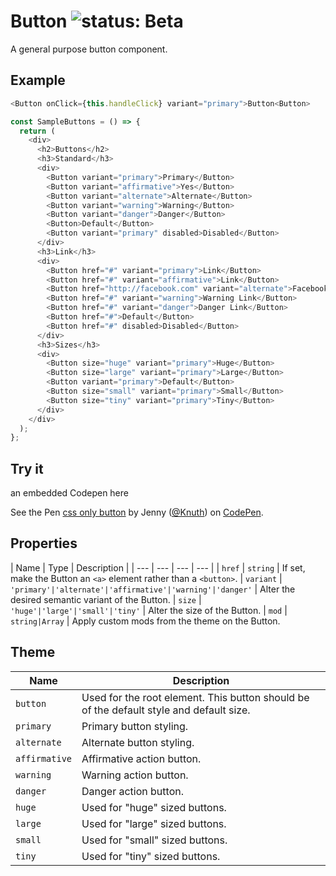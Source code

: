 # Button ![status: Beta](https://img.shields.io/badge/status-beta-yellow.svg)

A general purpose button component.

## Example

```javascript
<Button onClick={this.handleClick} variant="primary">Button<Button>

const SampleButtons = () => {
  return (
    <div>
      <h2>Buttons</h2>
      <h3>Standard</h3>
      <div>
        <Button variant="primary">Primary</Button>
        <Button variant="affirmative">Yes</Button>
        <Button variant="alternate">Alternate</Button>
        <Button variant="warning">Warning</Button>
        <Button variant="danger">Danger</Button>
        <Button>Default</Button>
        <Button variant="primary" disabled>Disabled</Button>
      </div>
      <h3>Link</h3>
      <div>
        <Button href="#" variant="primary">Link</Button>
        <Button href="#" variant="affirmative">Link</Button>
        <Button href="http://facebook.com" variant="alternate">Facebook</Button>
        <Button href="#" variant="warning">Warning Link</Button>
        <Button href="#" variant="danger">Danger Link</Button>
        <Button href="#">Default</Button>
        <Button href="#" disabled>Disabled</Button>
      </div>
      <h3>Sizes</h3>
      <div>
        <Button size="huge" variant="primary">Huge</Button>
        <Button size="large" variant="primary">Large</Button>
        <Button variant="primary">Default</Button>
        <Button size="small" variant="primary">Small</Button>
        <Button size="tiny" variant="primary">Tiny</Button>
      </div>
    </div>
  );
};
```

## Try it
an embedded Codepen here

<p data-height="265" data-theme-id="0" data-slug-hash="mRPEmb" data-default-tab="css,result" data-user="Knuth" data-embed-version="2" data-pen-title="css only button" class="codepen">See the Pen <a href="http://codepen.io/Knuth/pen/mRPEmb/">css only button</a> by Jenny (<a href="http://codepen.io/Knuth">@Knuth</a>) on <a href="http://codepen.io">CodePen</a>.</p>
<script async src="https://production-assets.codepen.io/assets/embed/ei.js"></script>

## Properties

| Name | Type | Description |
| --- | --- | --- | --- |
| `href` | `string` | If set, make the Button an `<a>` element rather than a `<button>`.
| `variant` | <code>'primary'&#124;'alternate'&#124;'affirmative'&#124;'warning'&#124;'danger'</code> | Alter the desired semantic variant of the Button.
| `size` | <code>'huge'&#124;'large'&#124;'small'&#124;'tiny'</code> | Alter the size of the Button.
| `mod` | <code>string&#124;Array<string></code> | Apply custom mods from the theme on the Button.

## Theme

| Name | Description |
| ---  | ----------- |
| `button` | Used for the root element. This button should be of the default style and default size. |
| `primary` | Primary button styling. |
| `alternate` | Alternate button styling. |
| `affirmative` | Affirmative action button. |
| `warning` | Warning action button. |
| `danger` | Danger action button. |
| `huge` | Used for "huge" sized buttons. |
| `large` | Used for "large" sized buttons. |
| `small` | Used for "small" sized buttons. |
| `tiny` | Used for "tiny" sized buttons. |
